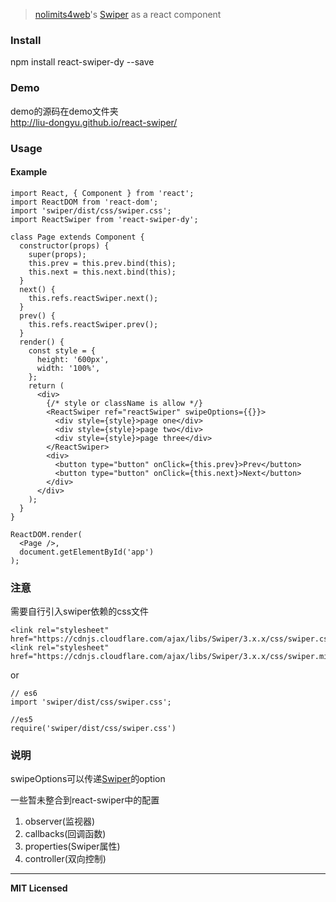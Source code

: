 > [nolimits4web](https://github.com/nolimits4web)'s [Swiper](https://github.com/nolimits4web/swiper/) as a react component

### Install

  npm install react-swiper-dy --save

### Demo

demo的源码在demo文件夹    
http://liu-dongyu.github.io/react-swiper/

### Usage
#### Example
    import React, { Component } from 'react';
    import ReactDOM from 'react-dom';
    import 'swiper/dist/css/swiper.css';
    import ReactSwiper from 'react-swiper-dy';
    
    class Page extends Component {
      constructor(props) {
        super(props);
        this.prev = this.prev.bind(this);
        this.next = this.next.bind(this);
      }
      next() {
        this.refs.reactSwiper.next();
      }
      prev() {
        this.refs.reactSwiper.prev();
      }
      render() {
        const style = {
          height: '600px',
          width: '100%',
        };
        return (
          <div>
            {/* style or className is allow */}
            <ReactSwiper ref="reactSwiper" swipeOptions={{}}>
              <div style={style}>page one</div>
              <div style={style}>page two</div>
              <div style={style}>page three</div>
            </ReactSwiper>
            <div>
              <button type="button" onClick={this.prev}>Prev</button>
              <button type="button" onClick={this.next}>Next</button>
            </div>
          </div>
        );
      }
    }
    
    ReactDOM.render(
      <Page />,
      document.getElementById('app')
    );

### 注意

需要自行引入swiper依赖的css文件    

    <link rel="stylesheet" href="https://cdnjs.cloudflare.com/ajax/libs/Swiper/3.x.x/css/swiper.css">
    <link rel="stylesheet" href="https://cdnjs.cloudflare.com/ajax/libs/Swiper/3.x.x/css/swiper.min.css">

or

    // es6
    import 'swiper/dist/css/swiper.css';
    
    //es5
    require('swiper/dist/css/swiper.css')

### 说明

swipeOptions可以传递[Swiper](https://github.com/nolimits4web/swiper/)的option

一些暂未整合到react-swiper中的配置    
1. observer(监视器)    
2. callbacks(回调函数)    
3. properties(Swiper属性)    
4. controller(双向控制)    
    
---

**MIT Licensed**